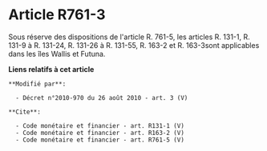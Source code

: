 # Article R761-3

Sous réserve des dispositions de l'article R. 761-5, les articles R. 131-1, R. 131-9 à R. 131-24, R. 131-26 à R. 131-55, R.
163-2 et R. 163-3sont applicables dans les îles Wallis et Futuna.

**Liens relatifs à cet article**

	**Modifié par**:

	  - Décret n°2010-970 du 26 août 2010 - art. 3 (V)

	**Cite**:

	  - Code monétaire et financier - art. R131-1 (V)
	  - Code monétaire et financier - art. R163-2 (V)
	  - Code monétaire et financier - art. R761-5 (V)
